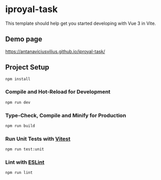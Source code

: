 # iproyal-task

This template should help get you started developing with Vue 3 in Vite.

## Demo page
https://antanaviciusvilius.github.io/iproyal-task/

## Project Setup

```sh
npm install
```

### Compile and Hot-Reload for Development

```sh
npm run dev
```

### Type-Check, Compile and Minify for Production

```sh
npm run build
```

### Run Unit Tests with [Vitest](https://vitest.dev/)

```sh
npm run test:unit
```

### Lint with [ESLint](https://eslint.org/)

```sh
npm run lint
```
